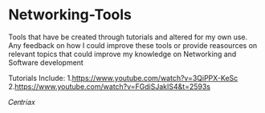 # Networking-Tools




Tools that have be created through tutorials and altered for my own use.
Any feedback on how I could improve these tools or provide reasources on relevant topics that could improve my knowledge on Networking and Software development

Tutorials Include:
1.https://www.youtube.com/watch?v=3QiPPX-KeSc
2.https://www.youtube.com/watch?v=FGdiSJakIS4&t=2593s

𝐶𝑒𝑛𝑡𝑟𝑖𝑎𝑥
